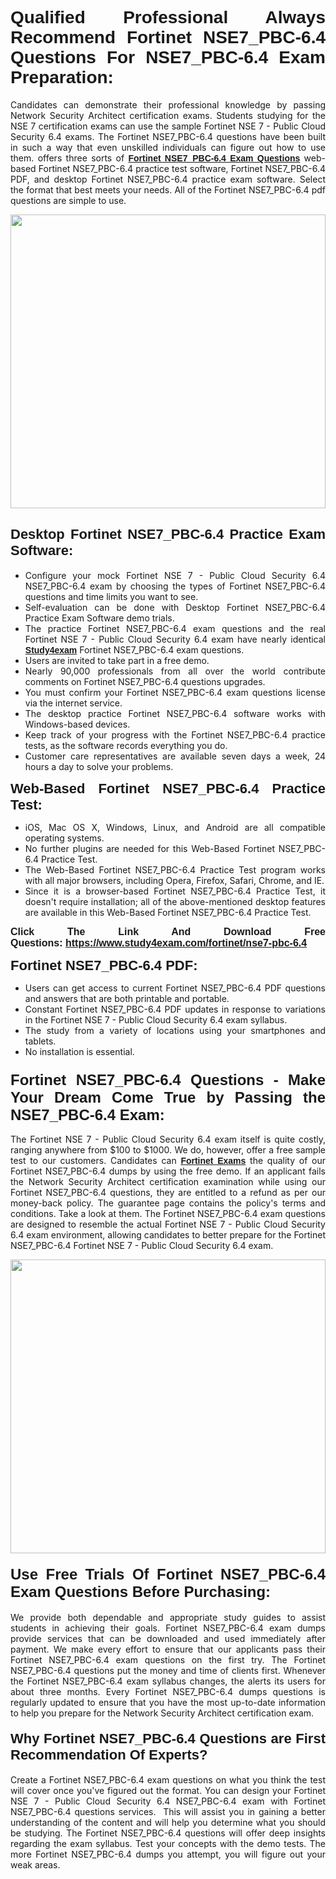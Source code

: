 <h1 style="text-align: justify;"><span style="font-family:Verdana,Geneva,sans-serif;"><strong>Qualified Professional Always Recommend Fortinet NSE7_PBC-6.4 Questions For NSE7_PBC-6.4 Exam Preparation:</strong></span></h1>

<p style="text-align: justify;">Candidates can demonstrate their professional knowledge by passing Network Security Architect certification exams. Students studying for the NSE 7 certification exams can use the sample Fortinet NSE 7 - Public Cloud Security 6.4 exams. The Fortinet NSE7_PBC-6.4 questions have been built in such a way that even unskilled individuals can figure out how to use them. offers three sorts of <a href="https://www.study4exam.com/fortinet/nse7-pbc-6.4" target="_blank"><span style="font-family:Verdana,Geneva,sans-serif;"><strong>Fortinet NSE7_PBC-6.4 Exam Questions</strong></span></a> web-based Fortinet NSE7_PBC-6.4 practice test software, Fortinet NSE7_PBC-6.4 PDF, and desktop Fortinet NSE7_PBC-6.4 practice exam software. Select the format that best meets your needs. All of the Fortinet NSE7_PBC-6.4 pdf questions are simple to use.</p>

<p style="text-align: justify;"><a href="https://www.study4exam.com/fortinet/nse7-pbc-6.4" target="_blank"><img alt="" src="https://www.thequestionanswers.com/wp-content/uploads/2022/02/imgpsh_fullsize_anim-1.webp" style="width: 100%; height: 470px;" /></a></p>

<h2 style="text-align: justify;"><span style="font-family:Verdana,Geneva,sans-serif;"><strong><span style="font-size:22px;">Desktop Fortinet NSE7_PBC-6.4 Practice Exam Software:</span></strong></span></h2>

<ul>
	<li style="text-align: justify;">Configure your mock Fortinet NSE 7 - Public Cloud Security 6.4 NSE7_PBC-6.4 exam by choosing the types of Fortinet NSE7_PBC-6.4 questions and time limits you want to see.</li>
	<li style="text-align: justify;">Self-evaluation can be done with Desktop Fortinet NSE7_PBC-6.4 Practice Exam Software demo trials.</li>
	<li style="text-align: justify;">The practice Fortinet NSE7_PBC-6.4 exam questions and the real Fortinet NSE 7 - Public Cloud Security 6.4 exam have nearly identical <a href="https://www.study4exam.com/" target="_blank"><span style="font-family:Verdana,Geneva,sans-serif;"><strong>Study4exam</strong></span></a> Fortinet NSE7_PBC-6.4 exam questions.</li>
	<li style="text-align: justify;">Users are invited to take part in a free demo.</li>
	<li style="text-align: justify;">Nearly 90,000 professionals from all over the world contribute comments on Fortinet NSE7_PBC-6.4 questions upgrades.</li>
	<li style="text-align: justify;">You must confirm your Fortinet NSE7_PBC-6.4 exam questions license via the internet service.</li>
	<li style="text-align: justify;">The desktop practice Fortinet NSE7_PBC-6.4 software works with Windows-based devices.</li>
	<li style="text-align: justify;">Keep track of your progress with the Fortinet NSE7_PBC-6.4 practice tests, as the software records everything you do.</li>
	<li style="text-align: justify;">Customer care representatives are available seven days a week, 24 hours a day to solve your problems.</li>
</ul>

<p style="text-align: justify;"><strong><span style="font-size:22px;"><span style="font-family:Verdana,Geneva,sans-serif;">Web-Based Fortinet NSE7_PBC-6.4 Practice Test:</span></span></strong></p>

<ul>
	<li style="text-align: justify;">iOS, Mac OS X, Windows, Linux, and Android are all compatible operating systems.</li>
	<li style="text-align: justify;">No further plugins are needed for this Web-Based Fortinet NSE7_PBC-6.4 Practice Test.</li>
	<li style="text-align: justify;">The Web-Based Fortinet NSE7_PBC-6.4 Practice Test program works with all major browsers, including Opera, Firefox, Safari, Chrome, and IE.</li>
	<li style="text-align: justify;">Since it is a browser-based Fortinet NSE7_PBC-6.4 Practice Test, it doesn't require installation; all of the above-mentioned desktop features are available in this Web-Based Fortinet NSE7_PBC-6.4 Practice Test.</li>
</ul>

<p style="text-align: justify;"><span style="font-size:16px;"><span style="font-family:Tahoma,Geneva,sans-serif;"><strong>Click The Link And Download Free Questions:</strong> <strong><a href="https://www.study4exam.com/fortinet/nse7-pbc-6.4" target="_blank">https://www.study4exam.com/fortinet/nse7-pbc-6.4</a></strong></span></span></p>

<p style="text-align: justify;"><strong><span style="font-size:22px;"><span style="font-family:Verdana,Geneva,sans-serif;">Fortinet NSE7_PBC-6.4 PDF:</span></span></strong></p>

<ul>
	<li style="text-align: justify;">Users can get access to current Fortinet NSE7_PBC-6.4 PDF questions and answers that are both printable and portable.</li>
	<li style="text-align: justify;">Constant Fortinet NSE7_PBC-6.4 PDF updates in response to variations in the Fortinet NSE 7 - Public Cloud Security 6.4 exam syllabus.</li>
	<li style="text-align: justify;">The study from a variety of locations using your smartphones and tablets.</li>
	<li style="text-align: justify;">No installation is essential.</li>
</ul>

<h3 style="text-align: justify;"><span style="font-family:Verdana,Geneva,sans-serif;"><strong><span style="font-size:24px;">Fortinet NSE7_PBC-6.4 Questions - Make Your Dream Come True by Passing the NSE7_PBC-6.4 Exam:</span></strong></span></h3>

<p style="text-align: justify;">The Fortinet NSE 7 - Public Cloud Security 6.4 exam itself is quite costly, ranging anywhere from $100 to $1000. We do, however, offer a free sample test to our customers. Candidates can <a href="https://www.study4exam.com/fortinet-exams" target="_blank"><span style="font-family:Verdana,Geneva,sans-serif;"><strong>Fortinet Exams</strong></span></a> the quality of our Fortinet NSE7_PBC-6.4 dumps by using the free demo. If an applicant fails the Network Security Architect certification examination while using our Fortinet NSE7_PBC-6.4 questions, they are entitled to a refund as per our money-back policy. The guarantee page contains the policy's terms and conditions. Take a look at them. The Fortinet NSE7_PBC-6.4 exam questions are designed to resemble the actual Fortinet NSE 7 - Public Cloud Security 6.4 exam environment, allowing candidates to better prepare for the Fortinet NSE7_PBC-6.4 Fortinet NSE 7 - Public Cloud Security 6.4 exam.</p>

<p style="text-align: center;"><a href="https://www.study4exam.com/fortinet/nse7-pbc-6.4" target="_blank"><img alt="" src="https://www.thequestionanswers.com/wp-content/uploads/2022/02/imgpsh_fullsize_anim.webp" style="width: 100%; height: 470px;" /></a></p>

<h4 style="text-align: justify;"><span style="font-family:Verdana,Geneva,sans-serif;"><strong><span style="font-size:24px;">Use Free Trials Of Fortinet NSE7_PBC-6.4 Exam Questions Before Purchasing:</span></strong></span></h4>

<p style="text-align: justify;">We provide both dependable and appropriate study guides to assist students in achieving their goals. Fortinet NSE7_PBC-6.4 exam dumps provide services that can be downloaded and used immediately after payment. We make every effort to ensure that our applicants pass their Fortinet NSE7_PBC-6.4 exam questions on the first try. The Fortinet NSE7_PBC-6.4 questions put the money and time of clients first. Whenever the Fortinet NSE7_PBC-6.4 exam syllabus changes, the alerts its users for about three months. Every Fortinet NSE7_PBC-6.4 dumps questions is regularly updated to ensure that you have the most up-to-date information to help you prepare for the Network Security Architect certification exam.</p>

<h4 style="text-align: justify;"><strong><span style="font-family:Verdana,Geneva,sans-serif;"><span style="font-size:22px;">Why Fortinet NSE7_PBC-6.4 Questions are First Recommendation Of Experts?</span></span></strong></h4>

<p style="text-align: justify;">Create a Fortinet NSE7_PBC-6.4 exam questions on what you think the test will cover once you've figured out the format. You can design your Fortinet NSE 7 - Public Cloud Security 6.4 NSE7_PBC-6.4 exam with Fortinet NSE7_PBC-6.4 questions services.  This will assist you in gaining a better understanding of the content and will help you determine what you should be studying. The Fortinet NSE7_PBC-6.4 questions will offer deep insights regarding the exam syllabus. Test your concepts with the demo tests. The more Fortinet NSE7_PBC-6.4 dumps you attempt, you will figure out your weak areas. </p>
